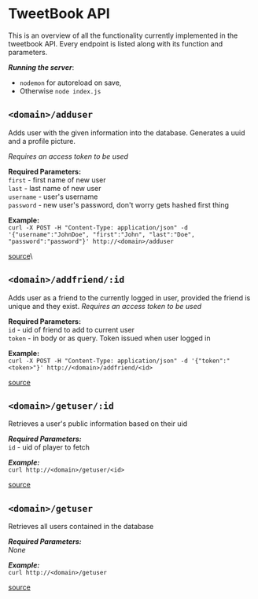 # TweetBook API
This is an overview of all the functionality currently implemented in the tweetbook API. Every endpoint is listed along with its function and parameters.

***Running the server***: 
- `nodemon` for autoreload on save, 
- Otherwise `node index.js`

## `<domain>/adduser`
Adds user with the given information into the database. Generates a uuid and a profile picture.

_Requires an access token to be used_

**Required Parameters:**\
`first`     - first name of new user\
`last`      - last name of new user\
`username`  - user's username\
`password`  - new user's password, don't worry gets hashed first thing

**Example:**\
`curl -X POST -H "Content-Type: application/json" -d '{"username":"JohnDoe", "first":"John", "last":"Doe", "password":"password"}' http://<domain>/adduser`

[source](routes/adduser.js)\

## `<domain>/addfriend/:id`
Adds user as a friend to the currently logged in user, provided the friend is unique and they exist.
_Requires an access token to be used_

**Required Parameters:**\
`id`        - uid of friend to add to current user\
`token`     - in body or as query. Token issued when user logged in

**Example:**\
`curl -X POST -H "Content-Type: application/json" -d '{"token":"<token>"}' http://<domain>/addfriend/<id>`

[source](routes/addfriend.js)

## `<domain>/getuser/:id`
Retrieves a user's public information based on their uid

***Required Parameters:***\
`id`        - uid of player to fetch

***Example:***\
`curl http://<domain>/getuser/<id>`

[source](routes/getuser.js)

## `<domain>/getuser`
Retrieves all users contained in the database

***Required Parameters:***\
_None_

***Example:***\
`curl http://<domain>/getuser`

[source](routes/getuser.js)